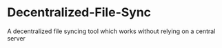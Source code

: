 # Decentralized-File-Sync
A decentralized file syncing tool which works without relying on a central server
